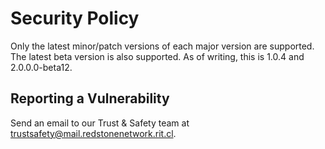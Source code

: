 # Security Policy

Only the latest minor/patch versions of each major version are supported. The latest beta version is also supported. As of writing, this is 1.0.4 and 2.0.0.0-beta12.

## Reporting a Vulnerability

Send an email to our Trust & Safety team at [trustsafety@mail.redstonenetwork.rit.cl](mailto:trustsafety@mail.redstonenetwork.rit.cl).
